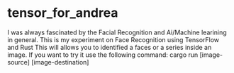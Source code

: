 # tensor_for_andrea
I was always fascinated by the Facial Recognition and Ai/Machine learining in general.
This is my experiment on Face Recognition using TensorFlow and Rust
This will allows you to identified a faces or a series inside an image.
If you want to try it use the following command:
cargo run [image-source] [image-destination]
